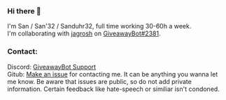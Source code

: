 ### Hi there 👋
I'm San / San'32 / Sanduhr32, full time working 30-60h a week. <br>
I'm collaborating with [jagrosh][jag-gh] on [GiveawayBot#2381][gb-repo]. <br>




### Contact:
Discord: [GiveawayBot Support][gb-discord]<br>
Gitub: [Make an issue][san32-rdme-issue-new] for contacting me. It can be anything you wanna let me know.
Be aware that issues are public, so do not add private information. Certain feedback like hate-speech or similiar isn't condoned.

<!--
**Sanduhr32/Sanduhr32** is a ✨ _special_ ✨ repository because its `README.md` (this file) appears on your GitHub profile.

Here are some ideas to get you started:

- 🔭 I’m currently working on ...
- 🌱 I’m currently learning ...
- 👯 I’m looking to collaborate on ...
- 🤔 I’m looking for help with ...
- 💬 Ask me about ...
- 📫 How to reach me: ...
- 😄 Pronouns: San
- ⚡ Fun fact: ...
-->

[jag-gh]: https://github.com/jagrosh
[gb-repo]: https://github.com/jagrosh/GiveawayBot
[gb-discord]: https://discord.gg/giveawaybot
[san32-rdme-issue-new]: https://github.com/Sanduhr32/Sanduhr32/issues/new

